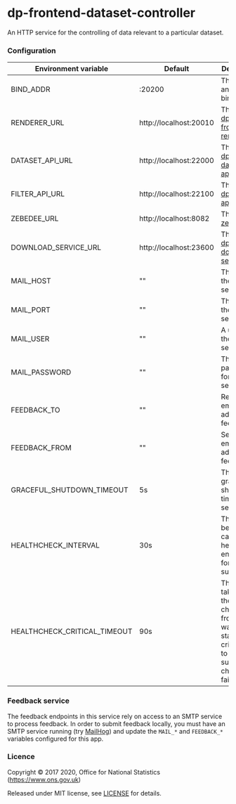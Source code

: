 dp-frontend-dataset-controller
==================

An HTTP service for the controlling of data relevant to a particular dataset.

### Configuration

| Environment variable         | Default                 | Description
| -----------------------------| ----------------------- | --------------------------------------
| BIND_ADDR                    | :20200                  | The host and port to bind to.
| RENDERER_URL                 | http://localhost:20010  | The URL of [dp-frontend-renderer](https://www.github.com/ONSdigital/dp-frontend-renderer).
| DATASET_API_URL              | http://localhost:22000  | The URL of [dp-dataset-api](https://www.github.com/ONSdigital/dp-dataset-api).
| FILTER_API_URL               | http://localhost:22100  | The URL of [dp-filter-api](https://www.github.com/ONSdigital/dp-filter-api).
| ZEBEDEE_URL                  | http://localhost:8082   | The URL of [zebedee](https://www.github.com/ONSdigital/zebedee).
| DOWNLOAD_SERVICE_URL         | http://localhost:23600  | The URL of [dp-download-service](https://www.github.com/ONSdigital/dp-download-service).
| MAIL_HOST                    | ""                      | The host for the mail server.
| MAIL_PORT                    | ""                      | The port for the mail server.
| MAIL_USER                    | ""                      | A user on the mail server.
| MAIL_PASSWORD                | ""                      | The password for the mail server user.
| FEEDBACK_TO                  | ""                      | Receiver email address for feedback.
| FEEDBACK_FROM                | ""                      | Sender email address for feedback.
| GRACEFUL_SHUTDOWN_TIMEOUT    | 5s                      | The graceful shutdown timeout in seconds
| HEALTHCHECK_INTERVAL         | 30s                     | The time between calling healthcheck endpoints for check subsystems
| HEALTHCHECK_CRITICAL_TIMEOUT | 90s                     | The time taken for the health changes from warning state to critical due to subsystem check failures

### Feedback service

The feedback endpoints in this service rely on access to an SMTP service to process feedback.
In order to submit feedback locally, you must have an SMTP service running (try [MailHog](https://www.github.com/mailhog/MailHog))
and update the `MAIL_*` and `FEEDBACK_*` variables configured for this app.

### Licence

Copyright ©‎ 2017 2020, Office for National Statistics (https://www.ons.gov.uk)

Released under MIT license, see [LICENSE](LICENSE.md) for details.
